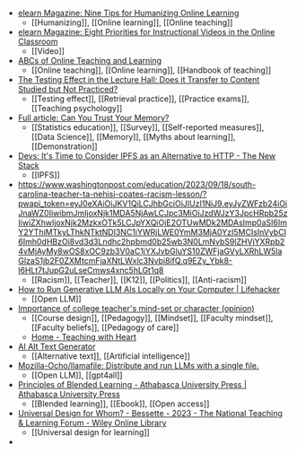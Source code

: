 - [elearn Magazine: Nine Tips for Humanizing Online Learning](https://elearnmag.acm.org/archive.cfm?aid=3596516)
	- [[Humanizing]], [[Online learning]], [[Online teaching]]
- [elearn Magazine: Eight Priorities for Instructional Videos in the Online Classroom](https://elearnmag.acm.org/archive.cfm?aid=3595383)
	- [[Video]]
- [ABCs of Online Teaching and Learning](https://elearnmag.acm.org/special_issue_2023.cfm)
	- [[Online teaching]], [[Online learning]], [[Handbook of teaching]]
- [The Testing Effect in the Lecture Hall: Does it Transfer to Content Studied but Not Practiced?](https://journals.sagepub.com/doi/full/10.1177/00986283231218943)
	- [[Testing effect]], [[Retrieval practice]], [[Practice exams]], [[Teaching psychology]]
- [Full article: Can You Trust Your Memory?](https://amstat.tandfonline.com/doi/full/10.1080/26939169.2023.2276445)
	- [[Statistics education]], [[Survey]], [[Self-reported measures]], [[Data Science]], [[Memory]], [[Myths about learning]], [[Demonstration]]
- [Devs: It's Time to Consider IPFS as an Alternative to HTTP - The New Stack](https://thenewstack.io/devs-its-time-to-consider-ipfs-as-an-alternative-to-http/)
	- [[IPFS]]
- https://www.washingtonpost.com/education/2023/09/18/south-carolina-teacher-ta-nehisi-coates-racism-lesson/?pwapi_token=eyJ0eXAiOiJKV1QiLCJhbGciOiJIUzI1NiJ9.eyJyZWFzb24iOiJnaWZ0IiwibmJmIjoxNjk1MDA5NjAwLCJpc3MiOiJzdWJzY3JpcHRpb25zIiwiZXhwIjoxNjk2MzkxOTk5LCJpYXQiOjE2OTUwMDk2MDAsImp0aSI6ImY2YThiMTkyLThkNTktNDI3NC1iYWRjLWE0YmM3MjA0YzI5MCIsInVybCI6Imh0dHBzOi8vd3d3Lndhc2hpbmd0b25wb3N0LmNvbS9lZHVjYXRpb24vMjAyMy8wOS8xOC9zb3V0aC1jYXJvbGluYS10ZWFjaGVyLXRhLW5laGlzaS1jb2F0ZXMtcmFjaXNtLWxlc3Nvbi8ifQ.q9EZy_Ybk8-l6HLt7tJupG2uLseCmws4xnc5hLGt1q8
	- [[Racism]], [[Teacher]], [[K12]], [[Politics]], [[Anti-racism]]
- [How to Run Generative LLM AIs Locally on Your Computer | Lifehacker](https://lifehacker.com/tech/how-to-run-generative-ais-locally-on-your-computer)
	- [[Open LLM]]
- [Importance of college teacher's mind-set or character (opinion)](https://www.insidehighered.com/opinion/career-advice/2023/12/20/importance-college-teachers-mind-set-or-character-opinion?mc_cid=e75d8215c9)
	- [[Course design]], [[Pedagogy]], [[Mindset]], [[Faculty mindset]], [[Faculty beliefs]], [[Pedagogy of care]]
	- [Home - Teaching with Heart](https://twh.mines.edu/)
- [AI Alt Text Generator](https://alttext.ai/)
	- [[Alternative text]], [[Artificial intelligence]]
- [Mozilla-Ocho/llamafile: Distribute and run LLMs with a single file.](https://github.com/Mozilla-Ocho/llamafile)
	- [[Open LLM]], [[gpt4all]]
- [Principles of Blended Learning - Athabasca University Press | Athabasca University Press](https://www.aupress.ca/books/120324-principles-of-blended-learning/)
	- [[Blended learning]], [[Ebook]], [[Open access]]
- [Universal Design for Whom? - Bessette - 2023 - The National Teaching & Learning Forum - Wiley Online Library](https://onlinelibrary.wiley.com/doi/10.1002/ntlf.30390)
	- [[Universal design for learning]]
-